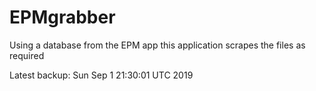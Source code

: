 # EPMgrabber
Using a database from the EPM app this application scrapes the files as required


Latest backup: Sun Sep 1 21:30:01 UTC 2019
